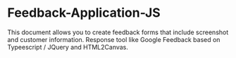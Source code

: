 # Feedback-Application-JS


This document allows you to create feedback forms that include screenshot and customer information.
Response tool like Google Feedback based on Typeescript / JQuery and HTML2Canvas.
